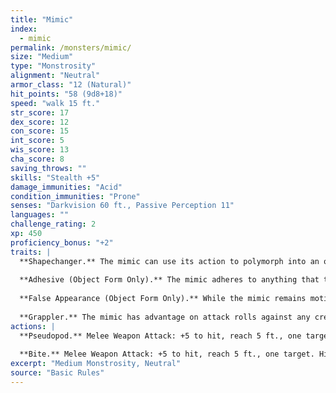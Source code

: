 ```yaml
---
title: "Mimic"
index:
  - mimic
permalink: /monsters/mimic/
size: "Medium"
type: "Monstrosity"
alignment: "Neutral"
armor_class: "12 (Natural)"
hit_points: "58 (9d8+18)"
speed: "walk 15 ft."
str_score: 17
dex_score: 12
con_score: 15
int_score: 5
wis_score: 13
cha_score: 8
saving_throws: ""
skills: "Stealth +5"
damage_immunities: "Acid"
condition_immunities: "Prone"
senses: "Darkvision 60 ft., Passive Perception 11"
languages: ""
challenge_rating: 2
xp: 450
proficiency_bonus: "+2"
traits: |
  **Shapechanger.** The mimic can use its action to polymorph into an object or back into its true, amorphous form. Its statistics are the same in each form. Any equipment it is wearing or carrying isn 't transformed. It reverts to its true form if it dies.
  
  **Adhesive (Object Form Only).** The mimic adheres to anything that touches it. A Huge or smaller creature adhered to the mimic is also grappled by it (escape DC 13). Ability checks made to escape this grapple have disadvantage.
  
  **False Appearance (Object Form Only).** While the mimic remains motionless, it is indistinguishable from an ordinary object.
  
  **Grappler.** The mimic has advantage on attack rolls against any creature grappled by it.
actions: |
  **Pseudopod.** Melee Weapon Attack: +5 to hit, reach 5 ft., one target. Hit: 7 (1d8 + 3) bludgeoning damage. If the mimic is in object form, the target is subjected to its Adhesive trait.
  
  **Bite.** Melee Weapon Attack: +5 to hit, reach 5 ft., one target. Hit: 7 (1d8 + 3) piercing damage plus 4 (1d8) acid damage.  
excerpt: "Medium Monstrosity, Neutral"
source: "Basic Rules"
---
```

